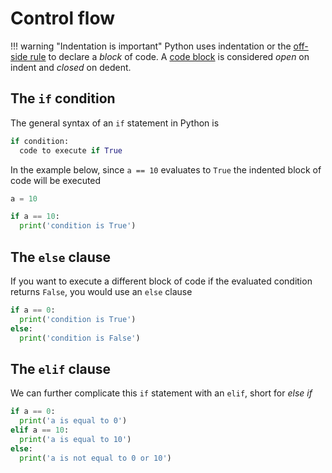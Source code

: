 # Control flow

!!! warning "Indentation is important" 
    Python uses indentation or the 
    [off-side rule](https://en.wikipedia.org/wiki/Off-side_rule)
    to declare a _block_ of code. A
    [code block](https://en.wikipedia.org/wiki/Block_(programming))
    is considered _open_ on indent and _closed_ on dedent.

## The `if` condition
The general syntax of an `if` statement in Python is

```python
if condition:
  code to execute if True
```

In the example below, since `a == 10` evaluates to `True` the indented block 
of code will be executed

```python
a = 10

if a == 10:
  print('condition is True')
```

## The `else` clause
If you want to execute a different block of code if the evaluated condition 
returns `False`, you would use an `else` clause

```python
if a == 0:
  print('condition is True')
else:
  print('condition is False')
```

## The `elif` clause
We can further complicate this `if` statement with an `elif`, short for 
_else if_

```python
if a == 0:
  print('a is equal to 0')
elif a == 10:
  print('a is equal to 10')
else:
  print('a is not equal to 0 or 10')
```
